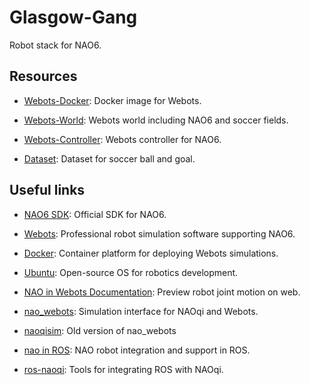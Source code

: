 # Glasgow-Gang

Robot stack for NAO6.

## Resources

* [Webots-Docker](https://github.com/Glasgow-Gang/Webots-Docker): Docker image for Webots.

* [Webots-World](https://github.com/Glasgow-Gang/Webots-World): Webots world including NAO6 and soccer fields.

* [Webots-Controller](https://github.com/Glasgow-Gang/Webots-Controller): Webots controller for NAO6.

* [Dataset](https://github.com/Glasgow-Gang/Dataset): Dataset for soccer ball and goal.

## Useful links

* [NAO6 SDK](https://www.aldebaran.com/en/support/nao-6/downloads-softwares): Official SDK for NAO6.

* [Webots](https://www.cyberbotics.com): Professional robot simulation software supporting NAO6.

* [Docker](https://www.docker.com): Container platform for deploying Webots simulations.

* [Ubuntu](https://www.ubuntu.com): Open-source OS for robotics development.

* [NAO in Webots Documentation](https://www.cyberbotics.com/doc/guide/nao?version=cyberbotics:R2019a): Preview robot joint motion on web.

* [nao_webots](https://github.com/mmattamala/nao_webots): Simulation interface for NAOqi and Webots.

* [naoqisim](https://github.com/cyberbotics/naoqisim): Old version of nao_webots

* [nao in ROS](https://wiki.ros.org/nao_robot): NAO robot integration and support in ROS.

* [ros-naoqi](https://github.com/ros-naoqi): Tools for integrating ROS with NAOqi.
